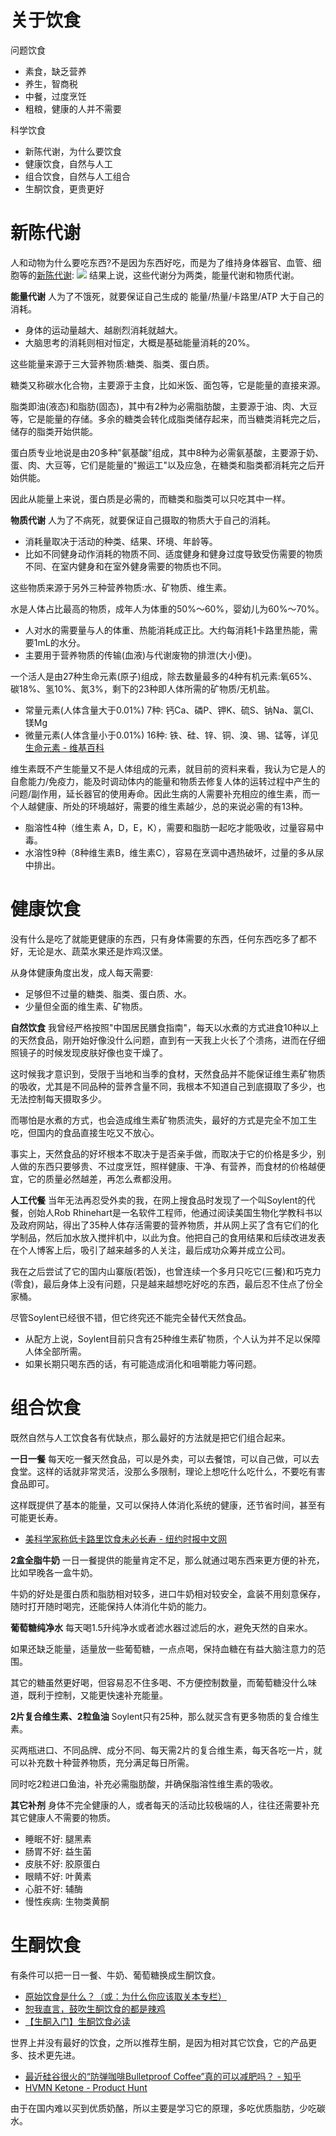 # 关于饮食
问题饮食
- 素食，缺乏营养
- 养生，智商税
- 中餐，过度烹饪
- 粗粮，健康的人并不需要

科学饮食
- 新陈代谢，为什么要饮食
- 健康饮食，自然与人工
- 组合饮食，自然与人工组合
- 生酮饮食，更贵更好

# 新陈代谢
人和动物为什么要吃东西?不是因为东西好吃，而是为了维持身体器官、血管、细胞等的[新陈代谢](https://zh.wikipedia.org/wiki/Portal:%E6%96%B0%E9%99%88%E4%BB%A3%E8%B0%A2):
![](./_image/2018-02-23/2018-02-23-14-46-58.jpg)
结果上说，这些代谢分为两类，能量代谢和物质代谢。


**能量代谢**
人为了不饿死，就要保证自己生成的 能量/热量/卡路里/ATP 大于自己的消耗。
- 身体的运动量越大、越剧烈消耗就越大。
- 大脑思考的消耗则相对恒定，大概是基础能量消耗的20%。

这些能量来源于三大营养物质:糖类、脂类、蛋白质。

糖类又称碳水化合物，主要源于主食，比如米饭、面包等，它是能量的直接来源。

脂类即油(液态)和脂肪(固态)，其中有2种为必需脂肪酸，主要源于油、肉、大豆等，它是能量的存储。多余的糖类会转化成脂类储存起来，而当糖类消耗完之后，储存的脂类开始供能。

蛋白质专业地说是由20多种"氨基酸"组成，其中8种为必需氨基酸，主要源于奶、蛋、肉、大豆等，它们是能量的"搬运工"以及应急，在糖类和脂类都消耗完之后开始供能。

因此从能量上来说，蛋白质是必需的，而糖类和脂类可以只吃其中一样。

**物质代谢**
人为了不病死，就要保证自己摄取的物质大于自己的消耗。
- 消耗量取决于活动的种类、结果、环境、年龄等。
- 比如不同健身动作消耗的物质不同、适度健身和健身过度导致受伤需要的物质不同、在室内健身和在室外健身需要的物质也不同。

这些物质来源于另外三种营养物质:水、矿物质、维生素。

水是人体占比最高的物质，成年人为体重的50%～60%，婴幼儿为60%～70%。
- 人对水的需要量与人的体重、热能消耗成正比。大约每消耗1卡路里热能，需要1mL的水分。
- 主要用于营养物质的传输(血液)与代谢废物的排泄(大小便)。

一个活人是由27种生命元素(原子)组成，除去数量最多的4种有机元素:氧65%、碳18%、氢10%、氮3%，剩下的23种即人体所需的矿物质/无机盐。
- 常量元素(人体含量大于0.01%) 7种: 钙Ca、磷P、钾K、硫S、钠Na、氯Cl、镁Mg
- 微量元素(人体含量小于0.01%) 16种: 铁、硅、锌、铜、溴、锡、锰等，详见[生命元素 - 维基百科](https://zh.wikipedia.org/wiki/%E7%94%9F%E5%91%BD%E5%85%83%E7%B4%A0)

维生素既不产生能量又不是人体组成的元素，就目前的资料来看，我认为它是人的自愈能力/免疫力，能及时调动体内的能量和物质去修复人体的运转过程中产生的问题/副作用，延长器官的使用寿命。因此生病的人需要补充相应的维生素，而一个人越健康、所处的环境越好，需要的维生素越少，总的来说必需的有13种。
- 脂溶性4种（维生素 A，D，E，K），需要和脂肪一起吃才能吸收，过量容易中毒。
- 水溶性9种（8种维生素B，维生素C），容易在烹调中遇热破坏，过量的多从尿中排出。

# 健康饮食
没有什么是吃了就能更健康的东西，只有身体需要的东西，任何东西吃多了都不好，无论是水、蔬菜水果还是炸鸡汉堡。

从身体健康角度出发，成人每天需要:
- 足够但不过量的糖类、脂类、蛋白质、水。
- 少量但全面的维生素、矿物质。

**自然饮食**
我曾经严格按照"中国居民膳食指南"，每天以水煮的方式进食10种以上的天然食品，刚开始好像没什么问题，直到有一天我上火长了个溃疡，进而在仔细照镜子的时候发现皮肤好像也变干燥了。

这时候我才意识到，受限于当地和当季的食材，天然食品并不能保证维生素矿物质的吸收，尤其是不同品种的营养含量不同，我根本不知道自己到底摄取了多少，也无法控制每天摄取多少。

而哪怕是水煮的方式，也会造成维生素矿物质流失，最好的方式是完全不加工生吃，但国内的食品直接生吃又不放心。

事实上，天然食品的好坏根本不取决于是否亲手做，而取决于它的价格是多少，别人做的东西只要够贵、不过度烹饪，照样健康、干净、有营养，而食材的价格越便宜，它的质量必然越差，再怎么煮都没用。

**人工代餐**
当年无法再忍受外卖的我，在网上搜食品时发现了一个叫Soylent的代餐，创始人Rob Rhinehart是一名软件工程师，他通过阅读美国生物化学教科书以及政府网站，得出了35种人体存活需要的营养物质，并从网上买了含有它们的化学制品，然后加水放入搅拌机中，以此为食。他把自己的食用结果和后续改进发表在个人博客上后，吸引了越来越多的人关注，最后成功众筹并成立公司。

我在之后尝试了它的国内山寨版(若饭)，也曾连续一个多月只吃它(三餐)和巧克力(零食)，最后身体上没有问题，只是越来越想吃好吃的东西，最后忍不住点了份全家桶。

尽管Soylent已经很不错，但它终究还不能完全替代天然食品。
- 从配方上说，Soylent目前只含有25种维生素矿物质，个人认为并不足以保障人体全部所需。
- 如果长期只喝东西的话，有可能造成消化和咀嚼能力等问题。

# 组合饮食
既然自然与人工饮食各有优缺点，那么最好的方法就是把它们组合起来。

**一日一餐**
每天吃一餐天然食品，可以是外卖，可以去餐馆，可以自己做，可以去食堂。这样的话就非常灵活，没那么多限制，理论上想吃什么吃什么，不要吃有害食品即可。

这样既提供了基本的能量，又可以保持人体消化系统的健康，还节省时间，甚至有可能更长寿。
- [美科学家称低卡路里饮食未必长寿 - 纽约时报中文网](https://cn.nytimes.com/health/20120831/c31diet/)

**2盒全脂牛奶**
一日一餐提供的能量肯定不足，那么就通过喝东西来更方便的补充，比如早晚各一盒牛奶。

牛奶的好处是蛋白质和脂肪相对较多，进口牛奶相对较安全，盒装不用刻意保存，随时打开随时喝完，还能保持人体消化牛奶的能力。

**葡萄糖纯净水**
每天喝1.5升纯净水或者滤水器过滤后的水，避免天然的自来水。

如果还缺乏能量，适量放一些葡萄糖，一点点喝，保持血糖在有益大脑注意力的范围。

其它的糖虽然更好喝，但容易忍不住多喝、不方便控制数量，而葡萄糖没什么味道，既利于控制，又能更快速补充能量。

**2片复合维生素、2粒鱼油**
Soylent只有25种，那么就买含有更多物质的复合维生素。

买两瓶进口、不同品牌、成分不同、每天需2片的复合维生素，每天各吃一片，就可以补充数十种营养物质，充分满足每日所需。

同时吃2粒进口鱼油，补充必需脂肪酸，并确保脂溶性维生素的吸收。

**其它补剂**
身体不完全健康的人，或者每天的活动比较极端的人，往往还需要补充其它健康人不需要的物质。
- 睡眠不好: 腿黑素
- 肠胃不好: 益生菌
- 皮肤不好: 胶原蛋白
- 眼睛不好: 叶黄素
- 心脏不好: 辅酶
- 慢性疾病: 生物类黄酮

# 生酮饮食
有条件可以把一日一餐、牛奶、葡萄糖换成生酮饮食。
- [原始饮食是什么？（或：为什么你应该取关本专栏）](https://zhuanlan.zhihu.com/p/27942531)
- [恕我直言，鼓吹生酮饮食的都是辣鸡](https://zhuanlan.zhihu.com/p/34558645)
- [【生酮入门】生酮饮食必读](https://zhuanlan.zhihu.com/p/23859362)

世界上并没有最好的饮食，之所以推荐生酮，是因为相对其它饮食，它的产品更多、技术更先进。
- [最近硅谷很火的“防弹咖啡Bulletproof Coffee”真的可以减肥吗？ - 知乎](https://www.zhihu.com/question/41685610)
- [HVMN Ketone - Product Hunt](https://www.producthunt.com/posts/hvmn-ketone)

由于在国内难以买到优质奶酪，所以主要是学习它的原理，多吃优质脂肪，少吃碳水。
